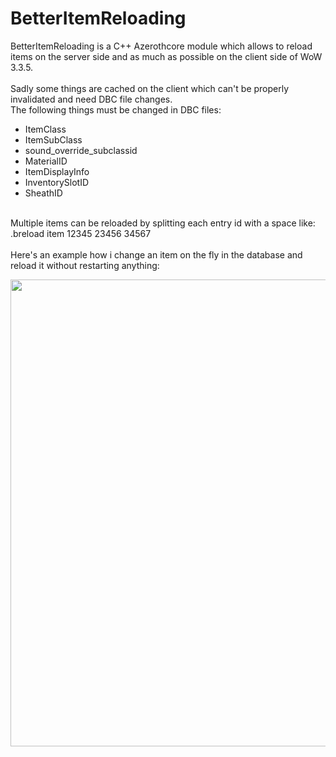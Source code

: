 # BetterItemReloading
BetterItemReloading is a C++ Azerothcore module which allows to reload items on the server side and as much as possible on the client side of WoW 3.3.5.<br>
<br>
Sadly some things are cached on the client which can't be properly invalidated and need DBC file changes.<br>
The following things must be changed in DBC files: <br>
* ItemClass
* ItemSubClass
* sound_override_subclassid
* MaterialID
* ItemDisplayInfo
* InventorySlotID
* SheathID
<br>
Multiple items can be reloaded by splitting each entry id with a space like: .breload item 12345 23456 34567
<br>
<br>
Here's an example how i change an item on the fly in the database and reload it without restarting anything:<br>
<p>
    <img src="Example.gif" height="747" width="595" />
</p>
